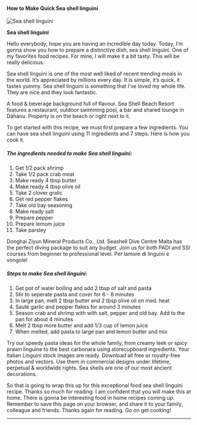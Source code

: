             

#### How to Make Quick Sea shell linguini

![Sea shell linguini](https://img-global.cpcdn.com/recipes/34fcf30ff4c81518/751x532cq70/sea-shell-linguini-recipe-main-photo.jpg)

**Sea shell linguini**

Hello everybody, hope you are having an incredible day today. Today, I’m gonna show you how to prepare a distinctive dish, sea shell linguini. One of my favorites food recipes. For mine, I will make it a bit tasty. This will be really delicious.

Sea shell linguini is one of the most well liked of recent trending meals in the world. It’s appreciated by millions every day. It is simple, it’s quick, it tastes yummy. Sea shell linguini is something that I’ve loved my whole life. They are nice and they look fantastic.

A food & beverage background full of flavour. Sea Shell Beach Resort features a restaurant, outdoor swimming pool, a bar and shared lounge in Dāhānu. Property is on the beach or right next to it.

To get started with this recipe, we must first prepare a few ingredients. You can have sea shell linguini using 11 ingredients and 7 steps. Here is how you cook it.

##### The ingredients needed to make Sea shell linguini:

1.  Get 1/2 pack shrimp
2.  Take 1/2 pack crab meat
3.  Make ready 4 tbsp butter
4.  Make ready 4 tbsp olive oil
5.  Take 2 clover gralic
6.  Get red pepper flakes
7.  Take old bay seasoning
8.  Make ready salt
9.  Prepare pepper
10.  Prepare lemom juice
11.  Take parsley

Donghai Ziyun Mineral Products Co., Ltd. Seashell Dive Centre Malta has the perfect diving package to suit any budget. Join us for both PADI and SSI courses from beginner to professional level. Per lamore di linguini e vongole!

##### Steps to make Sea shell linguini:

1.  Get pot of water boiling and add 2 tbsp of salt and pasta
2.  Stir to seperate pasta and cover for 6 - 8 minutes
3.  In large pan, melt 2 tbsp butter and 2 tbsp olive oil on med. heat
4.  Saute garlic and pepper flakes for around 3 minutes
5.  Season crab and shrimp with with salt, pepper and old bay. Add to the pan for about 4 minutes
6.  Melt 2 tbsp more butter and add 1/3 cup of lemon juice
7.  When melted, add pasta to large pan and lemon butter and mix

Try our speedy pasta ideas for the whole family, from creamy leek or spicy prawn linguine to the best carbonara using storecupboard ingredients. Your Italian Linguini stock images are ready. Download all free or royalty-free photos and vectors. Use them in commercial designs under lifetime, perpetual & worldwide rights. Sea shells are one of our most ancient decorations.

So that is going to wrap this up for this exceptional food sea shell linguini recipe. Thanks so much for reading. I am confident that you will make this at home. There is gonna be interesting food in home recipes coming up. Remember to save this page on your browser, and share it to your family, colleague and friends. Thanks again for reading. Go on get cooking!

* * *